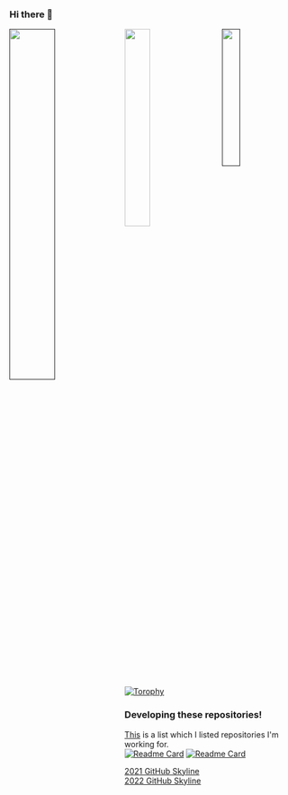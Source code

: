 ### Hi there 👋

<!--
**tamagoez/tamagoez** is a ✨ _special_ ✨ repository because its `README.md` (this file) appears on your GitHub profile.

Here are some ideas to get you started:

- 🔭 I’m currently working on ...
- 🌱 I’m currently learning ...
- 👯 I’m looking to collaborate on ...
- 🤔 I’m looking for help with ...
- 💬 Ask me about ...
- 📫 How to reach me: ...
- 😄 Pronouns: ...
- ⚡ Fun fact: ...
-->
[<img align="right" width="25%" src="https://count.getloli.com/get/@tamagoez?theme=rule34" />]()
[<img align="left" width="40%" src="https://github-readme-stats.vercel.app/api?username=tamagoez&show_icons=true&theme=tokyonight" />]()
[<img width="30%" src="https://github-contribution-stats.vercel.app/api/?username=tamagoez" />](https://github.com/LordDashMe/github-contribution-stats/)  
[![Torophy](https://github-profile-trophy.vercel.app/?username=tamagoez&column=7)](https://github-profile-trophy.vercel.app/?username=tamagoez&column=7)

### Developing these repositories!
[This](https://github.com/stars/tamagoez/lists/now-working) is a list which I listed repositories I'm working for.  
[![Readme Card](https://github-readme-stats.vercel.app/api/pin/?username=tamagoez&repo=colink&show_owner=true)](https://github.com/tamagoez/colink)
[![Readme Card](https://github-readme-stats.vercel.app/api/pin/?username=tamagoez&repo=kunagine&show_owner=true)](https://github.com/tamagoez/kunagine)

[2021 GitHub Skyline](https://skyline.github.com/tamagoez/2021?annotation0=2021-07-17,2021-07-17,Joined%20GitHub%21&annotation1=2021-07-31,2021-07-31,First%20issue%21&annotation2=2021-07-26,2021-07-26,First%20pull%20request%21)  
[2022 GitHub Skyline](https://skyline.github.com/tamagoez/2022?annotation0=2022-02-24,2022-03-14,sessions-react%28Old%20version%20of%20session&annotation1=2022-03-15,2022-03-25,Sessions%20%28new%20version%29%20Still%20in%20progress%21%21)
